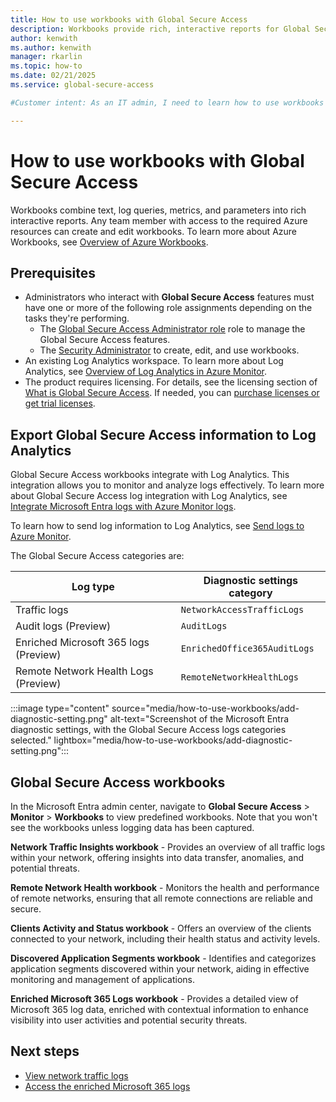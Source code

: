 ```yaml
---
title: How to use workbooks with Global Secure Access
description: Workbooks provide rich, interactive reports for Global Secure Access. Learn how to integrate workbooks with log analytics for Global Secure Access.
author: kenwith
ms.author: kenwith
manager: rkarlin
ms.topic: how-to
ms.date: 02/21/2025
ms.service: global-secure-access

#Customer intent: As an IT admin, I need to learn how to use workbooks with Global Secure Access so I can better manage the solution.

---
```


# How to use workbooks with Global Secure Access

Workbooks combine text, log queries, metrics, and parameters into rich interactive reports. Any team member with access to the required Azure resources can create and edit workbooks. To learn more about Azure Workbooks, see [Overview of Azure Workbooks](/azure/azure-monitor/visualize/workbooks-overview).

## Prerequisites
- Administrators who interact with **Global Secure Access** features must have one or more of the following role assignments depending on the tasks they're performing.
   - The [Global Secure Access Administrator role](/azure/active-directory/roles/permissions-reference) role to manage the Global Secure Access features.
   - The [Security Administrator](/azure/active-directory/roles/permissions-reference#security-administrator) to create, edit, and use workbooks.
- An existing Log Analytics workspace. To learn more about Log Analytics, see [Overview of Log Analytics in Azure Monitor](/azure/azure-monitor/logs/log-analytics-overview).
- The product requires licensing. For details, see the licensing section of [What is Global Secure Access](overview-what-is-global-secure-access.md). If needed, you can [purchase licenses or get trial licenses](https://aka.ms/azureadlicense).


## Export Global Secure Access information to Log Analytics

Global Secure Access workbooks integrate with Log Analytics. This integration allows you to monitor and analyze logs effectively. To learn more about Global Secure Access log integration with Log Analytics, see [Integrate Microsoft Entra logs with Azure Monitor logs](../identity/monitoring-health/howto-integrate-activity-logs-with-azure-monitor-logs.yml).

To learn how to send log information to Log Analytics, see [Send logs to Azure Monitor](../identity/monitoring-health/howto-integrate-activity-logs-with-azure-monitor-logs.yml#send-logs-to-azure-monitor).

The Global Secure Access categories are: 

|Log type   |Diagnostic settings category   |
|----------|-----------|
|Traffic logs     |`NetworkAccessTrafficLogs`       |
|Audit logs (Preview) | `AuditLogs` |
|Enriched Microsoft 365 logs (Preview) |`EnrichedOffice365AuditLogs`   |
|Remote Network Health Logs (Preview) |`RemoteNetworkHealthLogs` |

:::image type="content" source="media/how-to-use-workbooks/add-diagnostic-setting.png" alt-text="Screenshot of the Microsoft Entra diagnostic settings, with the Global Secure Access logs categories selected." lightbox="media/how-to-use-workbooks/add-diagnostic-setting.png":::

## Global Secure Access workbooks

In the Microsoft Entra admin center, navigate to **Global Secure Access** > **Monitor** > **Workbooks** to view predefined workbooks. Note that you won't see the workbooks unless logging data has been captured.

**Network Traffic Insights workbook** - 
Provides an overview of all traffic logs within your network, offering insights into data transfer, anomalies, and potential threats. 

**Remote Network Health workbook** - 
Monitors the health and performance of remote networks, ensuring that all remote connections are reliable and secure. 

**Clients Activity and Status workbook** - 
Offers an overview of the clients connected to your network, including their health status and activity levels. 

**Discovered Application Segments workbook** - 
Identifies and categorizes application segments discovered within your network, aiding in effective monitoring and management of applications. 

**Enriched Microsoft 365 Logs workbook** - 
Provides a detailed view of Microsoft 365 log data, enriched with contextual information to enhance visibility into user activities and potential security threats. 

## Next steps

- [View network traffic logs](how-to-view-traffic-logs.md)
- [Access the enriched Microsoft 365 logs](how-to-view-enriched-logs.md)
